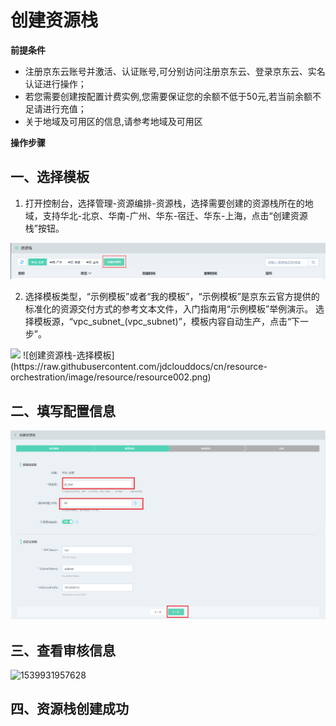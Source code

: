 # 创建资源栈

**前提条件** 

- 注册京东云账号并激活、认证账号,可分别访问注册京东云、登录京东云、实名认证进行操作；
- 若您需要创建按配置计费实例,您需要保证您的余额不低于50元,若当前余额不足请进行充值；
- 关于地域及可用区的信息,请参考地域及可用区

**操作步骤**

## 一、选择模板

1. 打开控制台，选择管理-资源编排-资源栈，选择需要创建的资源栈所在的地域，支持华北-北京、华南-广州、华东-宿迁、华东-上海，点击“创建资源栈”按钮。

 ![创建资源栈](https://raw.githubusercontent.com/jdclouddocs/cn/resource-orchestration/image/resource/resource001.png)
 
2. 选择模板类型，“示例模板”或者“我的模板”，“示例模板”是京东云官方提供的标准化的资源交付方式的参考文本文件，入门指南用“示例模板”举例演示。
选择模板源，“vpc_subnet_(vpc_subnet)”，模板内容自动生产，点击“下一步”。
<img src="filename" width="1080 px" height="">
![创建资源栈-选择模板](https://raw.githubusercontent.com/jdclouddocs/cn/resource-orchestration/image/resource/resource002.png)
</img>

## 二、填写配置信息

![创建资源栈-填写配置信息](https://raw.githubusercontent.com/jdclouddocs/cn/resource-orchestration/image/resource/resource003.png)

## 三、查看审核信息

![1539931957628](C:\Users\CHENSH~1\AppData\Local\Temp\1539931957628.png)

## 四、资源栈创建成功
